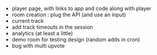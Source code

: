 - player page, with links to app and code along with player
- room creation : plug the API (and use an input)
- current track
- add track timeouts in the session
- analytics (at least a little)
- demo room for testing design (random adds in cron)
- bug with multi upvote
